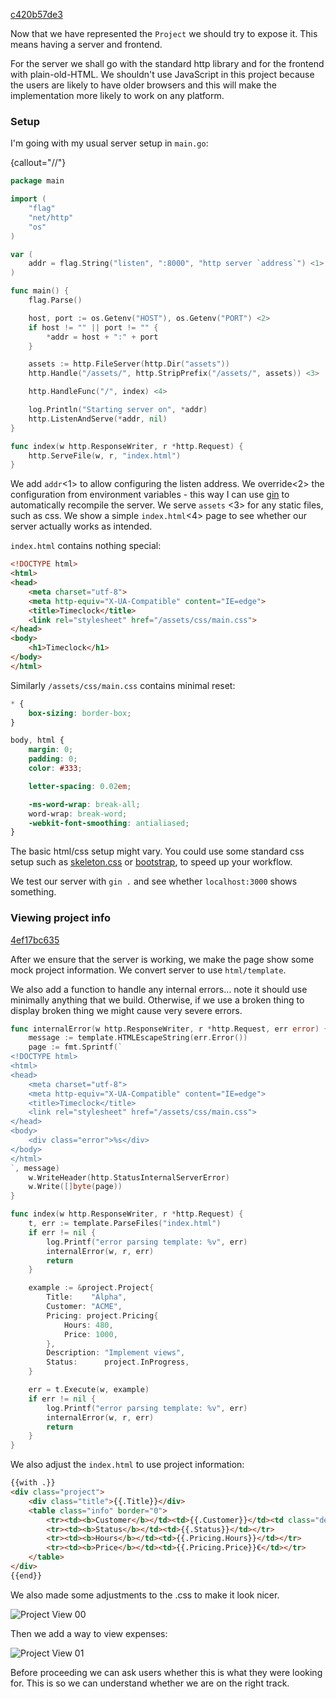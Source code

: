 <a class="sha" href="https://github.com/loov/timeclock/tree/c420b57de35a12d2ce78c63cf24c030927bccb5b">c420b57de3</a>

Now that we have represented the `Project` we should
try to expose it. This means having a server and frontend.

For the server we shall go with the standard http library
and for the frontend with plain-old-HTML. We shouldn't use
JavaScript in this project because the users are likely
to have older browsers and this will make the implementation
more likely to work on any platform.

### Setup

I'm going with my usual server setup in `main.go`:

{callout="//"}
```go
package main

import (
	"flag"
	"net/http"
	"os"
)

var (
	addr = flag.String("listen", ":8000", "http server `address`") <1>
)

func main() {
	flag.Parse()

	host, port := os.Getenv("HOST"), os.Getenv("PORT") <2>
	if host != "" || port != "" {
		*addr = host + ":" + port
	}

	assets := http.FileServer(http.Dir("assets"))
	http.Handle("/assets/", http.StripPrefix("/assets/", assets)) <3>

	http.HandleFunc("/", index) <4>

	log.Println("Starting server on", *addr)
	http.ListenAndServe(*addr, nil)
}

func index(w http.ResponseWriter, r *http.Request) {
	http.ServeFile(w, r, "index.html")
}
```

We add `addr`<1> to allow configuring the listen address.
We override<2> the configuration from environment variables -
this way I can use [gin](https://github.com/codegangsta/gin)
to automatically recompile the server.
We serve `assets` <3> for any static files, such as css.
We show a simple `index.html`<4> page to see whether our server actually
works as intended.

`index.html` contains nothing special:

```html
<!DOCTYPE html>
<html>
<head>
	<meta charset="utf-8">
	<meta http-equiv="X-UA-Compatible" content="IE=edge">
	<title>Timeclock</title>
	<link rel="stylesheet" href="/assets/css/main.css">
</head>
<body>
	<h1>Timeclock</h1>
</body>
</html>
```

Similarly `/assets/css/main.css` contains minimal reset:

```css
* {
	box-sizing: border-box;
}

body, html {
	margin: 0;
	padding: 0;
	color: #333;

	letter-spacing: 0.02em;

	-ms-word-wrap: break-all;
	word-wrap: break-word;
	-webkit-font-smoothing: antialiased;
}
```

The basic html/css setup might vary. You could use some standard css setup
such as [skeleton.css](http://getskeleton.com/) or
[bootstrap](http://getbootstrap.com/), to speed up your workflow.

We test our server with `gin .` and see whether `localhost:3000` shows something.

### Viewing project info

<a class="sha" href="https://github.com/loov/timeclock/tree/4ef17bc635874534b6474f73384bcabb403bf9b2">4ef17bc635</a>

After we ensure that the server is working, we make the page
show some mock project information. We convert server to use
`html/template`.

We also add a function to handle any internal errors... note it should use minimally anything that we build. Otherwise, if we use a broken thing to display broken thing we might cause very severe errors.

```go
func internalError(w http.ResponseWriter, r *http.Request, err error) {
	message := template.HTMLEscapeString(err.Error())
	page := fmt.Sprintf(`
<!DOCTYPE html>
<html>
<head>
	<meta charset="utf-8">
	<meta http-equiv="X-UA-Compatible" content="IE=edge">
	<title>Timeclock</title>
	<link rel="stylesheet" href="/assets/css/main.css">
</head>
<body>
	<div class="error">%s</div>
</body>
</html>
`, message)
	w.WriteHeader(http.StatusInternalServerError)
	w.Write([]byte(page))
}

func index(w http.ResponseWriter, r *http.Request) {
	t, err := template.ParseFiles("index.html")
	if err != nil {
		log.Printf("error parsing template: %v", err)
		internalError(w, r, err)
		return
	}

	example := &project.Project{
		Title:    "Alpha",
		Customer: "ACME",
		Pricing: project.Pricing{
			Hours: 480,
			Price: 1000,
		},
		Description: "Implement views",
		Status:      project.InProgress,
	}

	err = t.Execute(w, example)
	if err != nil {
		log.Printf("error parsing template: %v", err)
		internalError(w, r, err)
		return
	}
}
```

We also adjust the `index.html` to use project information:

```html
{{with .}}
<div class="project">
	<div class="title">{{.Title}}</div>
	<table class="info" border="0">
		<tr><td><b>Customer</b></td><td>{{.Customer}}</td><td class="description" rowspan="4">{{.Description}}</td></tr>
		<tr><td><b>Status</b></td><td>{{.Status}}</td></tr>
		<tr><td><b>Hours</b></td><td>{{.Pricing.Hours}}</td></tr>
		<tr><td><b>Price</b></td><td>{{.Pricing.Price}}€</td></tr>
	</table>
</div>
{{end}}
```

We also made some adjustments to the .css to make it look nicer.

![Project View 00](images/project-view-00.png)

Then we add a way to view expenses:

![Project View 01](images/project-view-01.png)

Before proceeding we can ask users whether this is
what they were looking for. This is so we can understand
whether we are on the right track.
